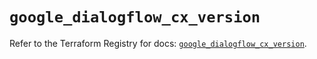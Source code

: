 # `google_dialogflow_cx_version`

Refer to the Terraform Registry for docs: [`google_dialogflow_cx_version`](https://registry.terraform.io/providers/hashicorp/google-beta/5.21.0/docs/resources/google_dialogflow_cx_version).
